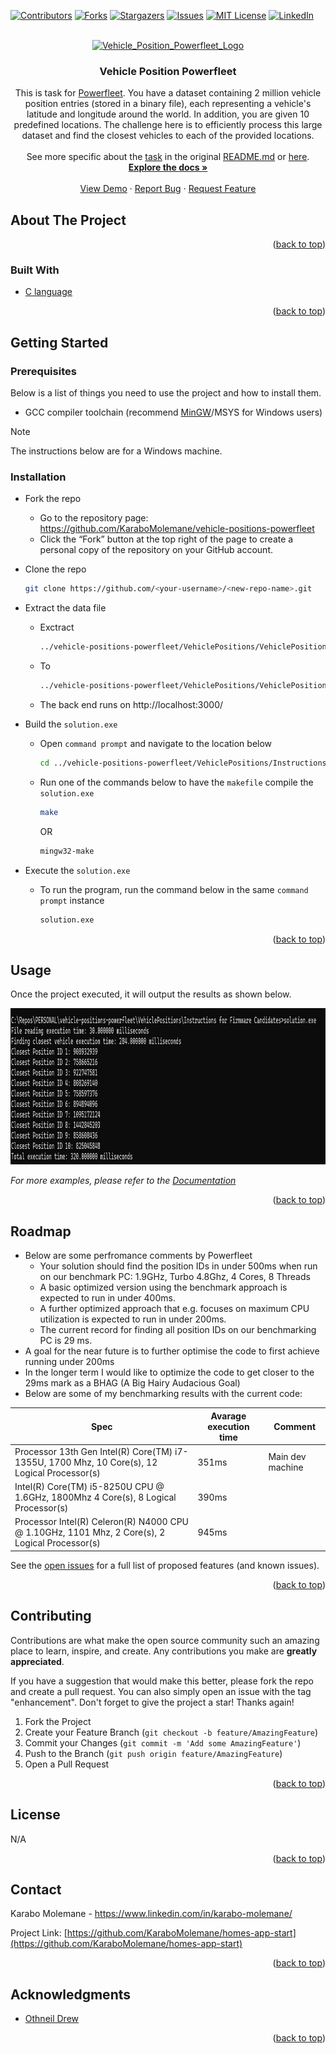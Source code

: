 <!-- Improved compatibility of back to top link: See: https://github.com/othneildrew/Best-README-Template/pull/73 -->

<a name="readme-top"></a>

[![Contributors][contributors-shield]][contributors-url]
[![Forks][forks-shield]][forks-url]
[![Stargazers][stars-shield]][stars-url]
[![Issues][issues-shield]][issues-url]
[![MIT License][license-shield]][license-url]
[![LinkedIn][linkedin-shield]][linkedin-url]

<!-- PROJECT LOGO *not sure if I can use the actuial logo in my project for legal reasons-->
<br />
<div align="center">
  <a href="https://github.com/KaraboMolemane/homes-app-start">
    <img src="" alt="Vehicle_Position_Powerfleet_Logo" width="80" height="80">
  </a>

<h3 align="center">Vehicle Position Powerfleet</h3>
  <p align="center">
    This is task for <a href="https://[angular.dev/tutorials/first-app">Powerfleet</a>. You have a dataset containing 2 million vehicle position entries (stored in a binary file), each representing a vehicle's latitude and longitude around the world. In addition, you are given 10 predefined locations. The challenge here is to efficiently process this large dataset and find the closest vehicles to each of the provided locations.  
    <br />  
    <br />  
    See more specific about the <a href="https://github.com/MiXTelematics/Recruitment">task</a> in the original <a href="https://github.com/MiXTelematics/Recruitment/blob/master/VehiclePositions/Instructions%20for%20Firmware%20Candidates/README.md">README.md</a> or <a href="https://github.com/KaraboMolemane/vehicle-positions-powerfleet/blob/master/README.md">here</a>.
    <br />
    <a href="https://github.com/KaraboMolemane/homes-app-start"><strong>Explore the docs »</strong></a>
    <br />
    <br />
    <a href="https://github.com/KaraboMolemane/homes-app-start">View Demo</a>
    ·
    <a href="https://github.com/KaraboMolemane/homes-app-start/issues">Report Bug</a>
    ·
    <a href="https://github.com/KaraboMolemane/homes-app-start/issues">Request Feature</a>
  </p>
</div>

<!-- ABOUT THE PROJECT -->

## About The Project

<p align="right">(<a href="#readme-top">back to top</a>)</p>

### Built With

- [C language](https://www.mingw-w64.org/)

<p align="right">(<a href="#readme-top">back to top</a>)</p>

<!-- GETTING STARTED -->

## Getting Started

### Prerequisites

Below is a list of things you need to use the project and how to install them.

- GCC compiler toolchain (recommend [MinGW](https://sourceforge.net/projects/mingw/)/MSYS for Windows users)

> [!NOTE]
> The instructions below are for a Windows machine.

### Installation

- Fork the repo
  - Go to the repository page: https://github.com/KaraboMolemane/vehicle-positions-powerfleet
  - Click the “Fork” button at the top right of the page to create a personal copy of the repository on your GitHub account.
- Clone the repo

  ```sh
  git clone https://github.com/<your-username>/<new-repo-name>.git

  ```

- Extract the data file

  - Exctract
    ```sh
    ../vehicle-positions-powerfleet/VehiclePositions/VehiclePositions_DataFile.zip
    ```
  - To
    ```sh
    ../vehicle-positions-powerfleet/VehiclePositions/VehiclePositions_DataFile/VehiclePositions.dat
    ```
  - The back end runs on http://localhost:3000/

- Build the `solution.exe`
  - Open `command prompt` and navigate to the location below
    ```sh
    cd ../vehicle-positions-powerfleet/VehiclePositions/Instructions for Firmware Candidates/
    ```
  - Run one of the commands below to have the `makefile` compile the `solution.exe`
    ```sh
    make
    ```
    OR 
    ```sh
    mingw32-make
    ```

- Execute the `solution.exe`
  - To run the program, run the command below in the same  `command prompt`  instance
    ```sh
    solution.exe
    ```

<p align="right">(<a href="#readme-top">back to top</a>)</p>

<!-- USAGE EXAMPLES -->

## Usage

Once the project executed, it will output the results as shown below.

<div align="center">
    <img src="VehiclePositions/Instructions for Firmware Candidates/Results.png" alt="Results" width="650" height="250" >
</div>

_For more examples, please refer to the [Documentation](https://example.com)_

<p align="right">(<a href="#readme-top">back to top</a>)</p>

<!-- ROADMAP -->

## Roadmap

- Below are some perfromance comments by Powerfleet 
  - Your solution should find the position IDs in under 500ms when run on our benchmark PC: 1.9GHz, Turbo 4.8Ghz, 4 Cores, 8 Threads
  - A basic optimized version using the benchmark approach is expected to run in under 400ms.
  - A further optimized approach that e.g. focuses on maximum CPU utilization is expected to run in under 200ms.
  - The current record for finding all position IDs on our benchmarking PC is 29 ms.
- A goal for the near future is to further optimise the code to first achieve running under 200ms
- In the longer term I would like to optimize the code to get closer to the 29ms mark as a BHAG (A Big Hairy Audacious Goal) 
- Below are some of my benchmarking results with the current code:
  
| Spec | Avarage execution time | Comment |
|----------|----------|----------|
| Processor	13th Gen Intel(R) Core(TM) i7-1355U, 1700 Mhz, 10 Core(s), 12 Logical Processor(s) | 351ms | Main dev machine |
| Intel(R) Core(TM) i5-8250U CPU @ 1.6GHz, 1800Mhz 4 Core(s), 8 Logical Processor(s) | 390ms |  |
| Processor	Intel(R) Celeron(R) N4000 CPU @ 1.10GHz, 1101 Mhz, 2 Core(s), 2 Logical Processor(s) | 945ms |  |


See the [open issues](https://github.com/KaraboMolemane/vehicle-positions-powerfleet/issues) for a full list of proposed features (and known issues).

<p align="right">(<a href="#readme-top">back to top</a>)</p>

<!-- CONTRIBUTING -->

## Contributing

Contributions are what make the open source community such an amazing place to learn, inspire, and create. Any contributions you make are **greatly appreciated**.

If you have a suggestion that would make this better, please fork the repo and create a pull request. You can also simply open an issue with the tag "enhancement".
Don't forget to give the project a star! Thanks again!

1. Fork the Project
2. Create your Feature Branch (`git checkout -b feature/AmazingFeature`)
3. Commit your Changes (`git commit -m 'Add some AmazingFeature'`)
4. Push to the Branch (`git push origin feature/AmazingFeature`)
5. Open a Pull Request

<p align="right">(<a href="#readme-top">back to top</a>)</p>

<!-- LICENSE -->

## License

N/A

<p align="right">(<a href="#readme-top">back to top</a>)</p>

<!-- CONTACT -->

## Contact

Karabo Molemane - https://www.linkedin.com/in/karabo-molemane/

Project Link: [https://github.com/KaraboMolemane/homes-app-start](https://github.com/KaraboMolemane/homes-app-start)

<p align="right">(<a href="#readme-top">back to top</a>)</p>

<!-- ACKNOWLEDGMENTS -->

## Acknowledgments

- [Othneil Drew](https://github.com/othneildrew/Best-README-Template)

<p align="right">(<a href="#readme-top">back to top</a>)</p>

<!-- MARKDOWN LINKS & IMAGES -->
<!-- https://www.markdownguide.org/basic-syntax/#reference-style-links -->

[contributors-shield]: https://img.shields.io/github/contributors/KaraboMolemane/authentication-manager.svg?style=for-the-badge
[contributors-url]: https://github.com/KaraboMolemane/maintenance-management/graphs/contributors
[forks-shield]: https://img.shields.io/github/forks/KaraboMolemane/authentication-manager.svg?style=for-the-badge
[forks-url]: https://github.com/KaraboMolemane/maintenance-management/network/members
[stars-shield]: https://img.shields.io/github/stars/KaraboMolemane/authentication-manager.svg?style=for-the-badge
[stars-url]: https://github.com/KaraboMolemane/maintenance-management/stargazers
[issues-shield]: https://img.shields.io/github/issues/KaraboMolemane/authentication-manager.svg?style=for-the-badge
[issues-url]: https://github.com/KaraboMolemane/maintenance-management/issues
[license-shield]: https://img.shields.io/github/license/KaraboMolemane/authentication-manager.svg?style=for-the-badge
[license-url]: https://github.com/KaraboMolemane/maintenance-management/blob/master/LICENSE.txt
[linkedin-shield]: https://img.shields.io/badge/-LinkedIn-black.svg?style=for-the-badge&logo=linkedin&colorB=555
[linkedin-url]: https://www.linkedin.com/in/karabo-molemane/
[product-screenshot]: images/screenshot.png
[Next.js]: https://img.shields.io/badge/next.js-000000?style=for-the-badge&logo=nextdotjs&logoColor=white
[Next-url]: https://nextjs.org/
[React.js]: https://img.shields.io/badge/React-20232A?style=for-the-badge&logo=react&logoColor=61DAFB
[React-url]: https://reactjs.org/
[Vue.js]: https://img.shields.io/badge/Vue.js-35495E?style=for-the-badge&logo=vuedotjs&logoColor=4FC08D
[Vue-url]: https://vuejs.org/
[Angular.io]: https://img.shields.io/badge/Angular-DD0031?style=for-the-badge&logo=angular&logoColor=white
[Angular-url]: https://angular.io/
[Svelte.dev]: https://img.shields.io/badge/Svelte-4A4A55?style=for-the-badge&logo=svelte&logoColor=FF3E00
[Svelte-url]: https://svelte.dev/
[Laravel.com]: https://img.shields.io/badge/Laravel-FF2D20?style=for-the-badge&logo=laravel&logoColor=white
[Laravel-url]: https://laravel.com
[Bootstrap.com]: https://img.shields.io/badge/Bootstrap-563D7C?style=for-the-badge&logo=bootstrap&logoColor=white
[Bootstrap-url]: https://getbootstrap.com
[JQuery.com]: https://img.shields.io/badge/jQuery-0769AD?style=for-the-badge&logo=jquery&logoColor=white
[JQuery-url]: https://jquery.com
[expressjs.com]: https://img.shields.io/badge/Express-999D7C?style=for-the-badge&logo=express&logoColor=white
[Express-url]: https://expressjs.com
[js.devexpress.com]: https://img.shields.io/badge/DevExpress-1999AD?style=for-the-badge&logo=devexpress&logoColor=white
[devexpress-url]: https://js.devexpress.com
